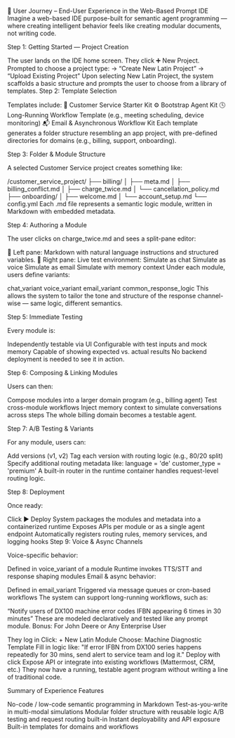 🧭 User Journey – End-User Experience in the Web-Based Prompt IDE
Imagine a web-based IDE purpose-built for semantic agent programming — where creating intelligent behavior feels like creating modular documents, not writing code.

Step 1: Getting Started — Project Creation

The user lands on the IDE home screen.
They click ➕ New Project.
Prompted to choose a project type:
→ “Create New Latin Project”
→ “Upload Existing Project”
Upon selecting New Latin Project, the system scaffolds a basic structure and prompts the user to choose from a library of templates.
Step 2: Template Selection

Templates include:
🧾 Customer Service Starter Kit
⚙️ Bootstrap Agent Kit
🕓 Long-Running Workflow Template (e.g., meeting scheduling, device monitoring)
📬 Email & Asynchronous Workflow Kit
Each template generates a folder structure resembling an app project, with pre-defined directories for domains (e.g., billing, support, onboarding).

Step 3: Folder & Module Structure

A selected Customer Service project creates something like:

/customer_service_project/
├── billing/
│   ├── meta.md
│   ├── billing_conflict.md
│   ├── charge_twice.md
│   └── cancellation_policy.md
├── onboarding/
│   ├── welcome.md
│   └── account_setup.md
└── config.yml
Each .md file represents a semantic logic module, written in Markdown with embedded metadata.

Step 4: Authoring a Module

The user clicks on charge_twice.md and sees a split-pane editor:

📝 Left pane: Markdown with natural language instructions and structured variables.
🧪 Right pane: Live test environment:
Simulate as chat
Simulate as voice
Simulate as email
Simulate with memory context
Under each module, users define variants:

chat_variant
voice_variant
email_variant
common_response_logic
This allows the system to tailor the tone and structure of the response channel-wise — same logic, different semantics.

Step 5: Immediate Testing

Every module is:

Independently testable via UI
Configurable with test inputs and mock memory
Capable of showing expected vs. actual results
No backend deployment is needed to see it in action.

Step 6: Composing & Linking Modules

Users can then:

Compose modules into a larger domain program (e.g., billing agent)
Test cross-module workflows
Inject memory context to simulate conversations across steps
The whole billing domain becomes a testable agent.

Step 7: A/B Testing & Variants

For any module, users can:

Add versions (v1, v2)
Tag each version with routing logic (e.g., 80/20 split)
Specify additional routing metadata like:
language = 'de'
customer_type = 'premium'
A built-in router in the runtime container handles request-level routing logic.

Step 8: Deployment

Once ready:

Click ▶ Deploy
System packages the modules and metadata into a containerized runtime
Exposes APIs per module or as a single agent endpoint
Automatically registers routing rules, memory services, and logging hooks
Step 9: Voice & Async Channels

Voice-specific behavior:

Defined in voice_variant of a module
Runtime invokes TTS/STT and response shaping modules
Email & async behavior:

Defined in email_variant
Triggered via message queues or cron-based workflows
The system can support long-running workflows, such as:

“Notify users of DX100 machine error codes IFBN appearing 6 times in 30 minutes”
These are modeled declaratively and tested like any prompt module.
Bonus: For John Deere or Any Enterprise User

They log in
Click: + New Latin Module
Choose: Machine Diagnostic Template
Fill in logic like:
"If error IFBN from DX100 series happens repeatedly for 30 mins, send alert to service team and log it."
Deploy with click
Expose API or integrate into existing workflows (Mattermost, CRM, etc.)
They now have a running, testable agent program without writing a line of traditional code.

Summary of Experience Features

No-code / low-code semantic programming in Markdown
Test-as-you-write in multi-modal simulations
Modular folder structure with reusable logic
A/B testing and request routing built-in
Instant deployability and API exposure
Built-in templates for domains and workflows
